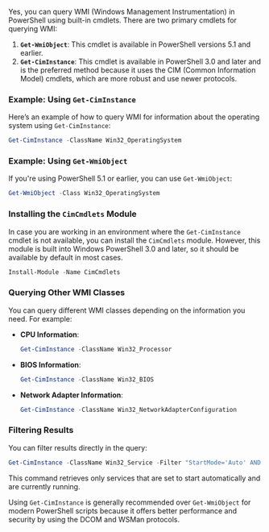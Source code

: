 Yes, you can query WMI (Windows Management Instrumentation) in PowerShell using built-in cmdlets. There are two primary cmdlets for querying WMI:

1. **`Get-WmiObject`**: This cmdlet is available in PowerShell versions 5.1 and earlier.
2. **`Get-CimInstance`**: This cmdlet is available in PowerShell 3.0 and later and is the preferred method because it uses the CIM (Common Information Model) cmdlets, which are more robust and use newer protocols.

### Example: Using `Get-CimInstance`

Here’s an example of how to query WMI for information about the operating system using `Get-CimInstance`:

```powershell
Get-CimInstance -ClassName Win32_OperatingSystem
```

### Example: Using `Get-WmiObject`

If you're using PowerShell 5.1 or earlier, you can use `Get-WmiObject`:

```powershell
Get-WmiObject -Class Win32_OperatingSystem
```

### Installing the `CimCmdlets` Module

In case you are working in an environment where the `Get-CimInstance` cmdlet is not available, you can install the `CimCmdlets` module. However, this module is built into Windows PowerShell 3.0 and later, so it should be available by default in most cases.

```powershell
Install-Module -Name CimCmdlets
```

### Querying Other WMI Classes

You can query different WMI classes depending on the information you need. For example:

- **CPU Information**:
  ```powershell
  Get-CimInstance -ClassName Win32_Processor
  ```

- **BIOS Information**:
  ```powershell
  Get-CimInstance -ClassName Win32_BIOS
  ```

- **Network Adapter Information**:
  ```powershell
  Get-CimInstance -ClassName Win32_NetworkAdapterConfiguration
  ```

### Filtering Results

You can filter results directly in the query:

```powershell
Get-CimInstance -ClassName Win32_Service -Filter "StartMode='Auto' AND State='Running'"
```

This command retrieves only services that are set to start automatically and are currently running.

Using `Get-CimInstance` is generally recommended over `Get-WmiObject` for modern PowerShell scripts because it offers better performance and security by using the DCOM and WSMan protocols.